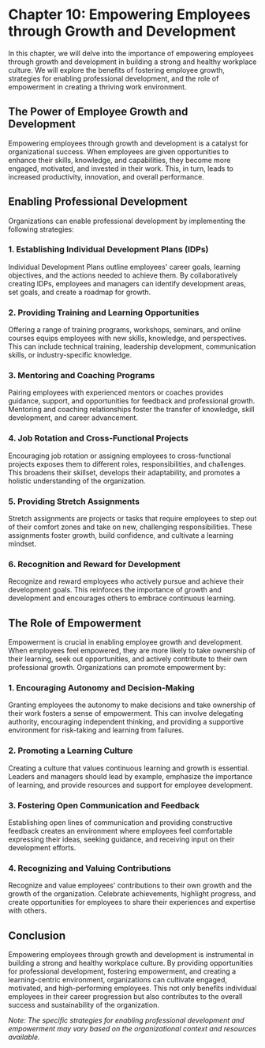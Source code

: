 Chapter 10: Empowering Employees through Growth and Development
===============================================================

In this chapter, we will delve into the importance of empowering employees through growth and development in building a strong and healthy workplace culture. We will explore the benefits of fostering employee growth, strategies for enabling professional development, and the role of empowerment in creating a thriving work environment.

**The Power of Employee Growth and Development**
------------------------------------------------

Empowering employees through growth and development is a catalyst for organizational success. When employees are given opportunities to enhance their skills, knowledge, and capabilities, they become more engaged, motivated, and invested in their work. This, in turn, leads to increased productivity, innovation, and overall performance.

**Enabling Professional Development**
-------------------------------------

Organizations can enable professional development by implementing the following strategies:

### **1. Establishing Individual Development Plans (IDPs)**

Individual Development Plans outline employees' career goals, learning objectives, and the actions needed to achieve them. By collaboratively creating IDPs, employees and managers can identify development areas, set goals, and create a roadmap for growth.

### **2. Providing Training and Learning Opportunities**

Offering a range of training programs, workshops, seminars, and online courses equips employees with new skills, knowledge, and perspectives. This can include technical training, leadership development, communication skills, or industry-specific knowledge.

### **3. Mentoring and Coaching Programs**

Pairing employees with experienced mentors or coaches provides guidance, support, and opportunities for feedback and professional growth. Mentoring and coaching relationships foster the transfer of knowledge, skill development, and career advancement.

### **4. Job Rotation and Cross-Functional Projects**

Encouraging job rotation or assigning employees to cross-functional projects exposes them to different roles, responsibilities, and challenges. This broadens their skillset, develops their adaptability, and promotes a holistic understanding of the organization.

### **5. Providing Stretch Assignments**

Stretch assignments are projects or tasks that require employees to step out of their comfort zones and take on new, challenging responsibilities. These assignments foster growth, build confidence, and cultivate a learning mindset.

### **6. Recognition and Reward for Development**

Recognize and reward employees who actively pursue and achieve their development goals. This reinforces the importance of growth and development and encourages others to embrace continuous learning.

**The Role of Empowerment**
---------------------------

Empowerment is crucial in enabling employee growth and development. When employees feel empowered, they are more likely to take ownership of their learning, seek out opportunities, and actively contribute to their own professional growth. Organizations can promote empowerment by:

### **1. Encouraging Autonomy and Decision-Making**

Granting employees the autonomy to make decisions and take ownership of their work fosters a sense of empowerment. This can involve delegating authority, encouraging independent thinking, and providing a supportive environment for risk-taking and learning from failures.

### **2. Promoting a Learning Culture**

Creating a culture that values continuous learning and growth is essential. Leaders and managers should lead by example, emphasize the importance of learning, and provide resources and support for employee development.

### **3. Fostering Open Communication and Feedback**

Establishing open lines of communication and providing constructive feedback creates an environment where employees feel comfortable expressing their ideas, seeking guidance, and receiving input on their development efforts.

### **4. Recognizing and Valuing Contributions**

Recognize and value employees' contributions to their own growth and the growth of the organization. Celebrate achievements, highlight progress, and create opportunities for employees to share their experiences and expertise with others.

**Conclusion**
--------------

Empowering employees through growth and development is instrumental in building a strong and healthy workplace culture. By providing opportunities for professional development, fostering empowerment, and creating a learning-centric environment, organizations can cultivate engaged, motivated, and high-performing employees. This not only benefits individual employees in their career progression but also contributes to the overall success and sustainability of the organization.

*Note: The specific strategies for enabling professional development and empowerment may vary based on the organizational context and resources available.*
